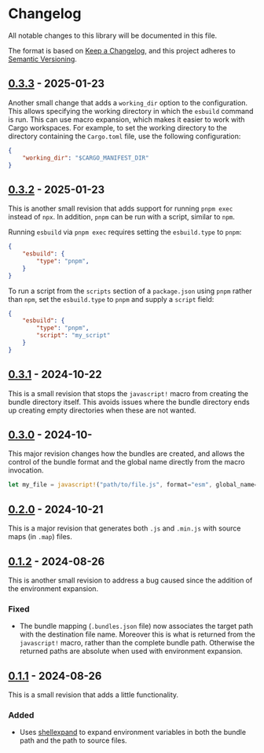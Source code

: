 # Changelog

All notable changes to this library will be documented in this file.

The format is based on [Keep a Changelog](https://keepachangelog.com/1.0.0/), and this project
adheres to [Semantic Versioning](https://semver.org/spec/v2.0.0.html).

## [0.3.3](https://github.com/BlakeRain/esbuild-bundle/compare/v0.3.2..v0.3.3) - 2025-01-23

Another small change that adds a `working_dir` option to the configuration. This allows specifying
the working directory in which the `esbuild` command is run. This can use macro expansion, which
makes it easier to work with Cargo workspaces. For example, to set the working directory to the
directory containing the `Cargo.toml` file, use the following configuration:

```json
{
    "working_dir": "$CARGO_MANIFEST_DIR"
}
```

## [0.3.2](https://github.com/BlakeRain/esbuild-bundle/compare/v0.3.1..v0.3.2) - 2025-01-23

This is another small revision that adds support for running `pnpm exec` instead of `npx`. In
addition, `pnpm` can be run with a script, similar to `npm`.

Running `esbuild` via `pnpm exec` requires setting the `esbuild.type` to `pnpm`:

```json
{
    "esbuild": {
        "type": "pnpm",
    }
}
```

To run a script from the `scripts` section of a `package.json` using `pnpm` rather than `npm`, set
the `esbuild.type` to `pnpm` and supply a `script` field:

```json
{
    "esbuild": {
        "type": "pnpm",
        "script": "my_script"
    }
}
```


## [0.3.1](https://github.com/BlakeRain/esbuild-bundle/compare/v0.3.0..v0.3.1) - 2024-10-22

This is a small revision that stops the `javascript!` macro from creating the bundle directory
itself. This avoids issues where the bundle directory ends up creating empty directories when these
are not wanted.

## [0.3.0](https://github.com/BlakeRain/esbuild-bundle/compare/v0.2.0..v0.3.0) - 2024-10-

This major revision changes how the bundles are created, and allows the control of the bundle
format and the global name directly from the macro invocation.

```rust
let my_file = javascript!("path/to/file.js", format="esm", global_name="myGlobalName");
```

## [0.2.0](https://github.com/BlakeRain/esbuild-bundle/compare/v0.1.1..v0.2.0) - 2024-10-21

This is a major revision that generates both `.js` and `.min.js` with source maps (in `.map`) files.

## [0.1.2](https://git.blakerain.com/BlakeRain/esbuild-bundle/compare/v0.1.1..v0.1.2) - 2024-08-26

This is another small revision to address a bug caused since the addition of the environment
expansion.

### Fixed

- The bundle mapping (`.bundles.json` file) now associates the target path with the destination file
  name. Moreover this is what is returned from the `javascript!` macro, rather than the complete
  bundle path. Otherwise the returned paths are absolute when used with environment expansion.

## [0.1.1](https://git.blakerain.com/BlakeRain/esbuild-bundle/compare/v0.1.0..v0.1.1) - 2024-08-26

This is a small revision that adds a little functionality.

### Added

- Uses [shellexpand](https://docs.rs/shellexpand/latest/shellexpand/) to expand environment
  variables in both the bundle path and the path to source files.

